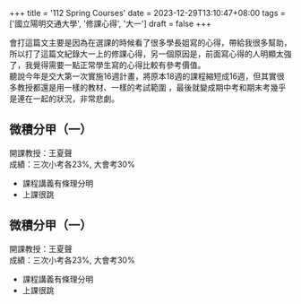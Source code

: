 +++
title = '112 Spring Courses'
date = 2023-12-29T13:10:47+08:00
tags = ['國立陽明交通大學', '修課心得', '大一']
draft = false
+++

會打這篇文主要是因為在選課的時候看了很多學長姐寫的心得，帶給我很多幫助，所以打了這篇文紀錄大一上的修課心得，另一個原因是，前面寫心得的人明顯太強了，我覺得需要一點正常學生寫的心得比較有參考價值。  
聽說今年是交大第一次實施16週計畫，將原本18週的課程縮短成16週，但其實很多教授都還是用一樣的教材、一樣的考試範圍
，最後就變成期中考和期末考幾乎是連在一起的狀況，非常悲劇。


## 微積分甲（一）
開課教授：王夏聲  
成績：三次小考各23%, 大會考30%  
- 課程講義有條理分明
- 上課很跳

## 微積分甲（一）
開課教授：王夏聲  
成績：三次小考各23%, 大會考30%  
- 課程講義有條理分明
- 上課很跳